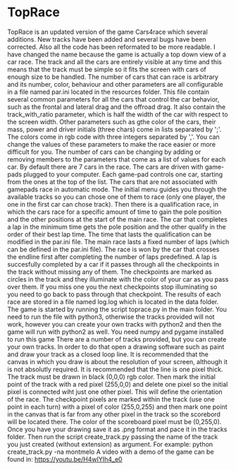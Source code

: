 # TopRace
TopRace is an updated version of the game Cars4race which several additions. New tracks have been added and several bugs have been corrected. Also all the code has been reformated to be more readable.
I have changed the name because the game is actually a top down view of a car race. The track and all the cars are entirely visible at any time and this means that the track must be simple so it fits the screen with cars of enough size to be handled.
The number of cars that can race is arbitrary and its number, color, behaviour and other parameters are all configurable in a file named par.ini located in the resources folder. This file contain several common parameters for all the cars that control the car behavior, such as the frontal and lateral drag and the offroad drag. It also contain the track_with_ratio parameter, which is half the width of the car with respect to the screen width. Other parameters such as gthe color of the cars, their mass, power and driver initials (three chars) come in lists separated by ';'. The colors come in rgb code with three integers separated by ','. You can change the values of these parameters to make the race easier or more difficult for you.
The number of cars can be changing by adding or removing members to the parameters that come as a list of values for each car. By default there are 7 cars in the race.
The cars are driven with game-pads plugged to your computer. Each game-pad controls one car, starting from the ones at the top of the list. The cars that are not associated with gamepads race in automatic mode.
The initial menu guides you through the available tracks so you can chose one of them to race (only one player, the one in the first car can chose track). Then there is a qualification race, in which the cars race for a specific amount of time to gain the pole position and the other positions at the start of the main race. The car that completes a lap in the minimum time gets the pole position and the other qualify in the order of their best lap time. The time that lasts the qualification can be modified in the par.ini file.
The main race lasts a fixed number of laps (which can be defined in the par.ini file). The race is won by the car that crosses the endline first after completing the number of laps predefined. A lap is succesfully completed by a car if it passes through all the checkpoints in the track without missing any of them. The checkpoints are marked as circles in the track and they illuminate with the color of your car as you pass over them. If you miss one you the next checkpoints stop illuminating so you need to go back to pass through that checkpoint.
The results of each race are stored in a file named log.log which is located in the data folder.
The game is started by running the script toprace.py in the main folder. You need to run the file with python3, otherwise the tracks provided will not work, however you can create your own tracks with python2 and then the game will run with python2 as well.
You need numpy and pygame installed to run this game
There are a number of tracks provided, but you can create your own tracks. In order to do that open a drawing software such as paint and draw your track as a closed loop line. It is recommended that the canvas in which you draw is about the resolution of your screen, although it is not absolutly required. It is recommended that the line is one pixel thick. The track must be drawn in black (0,0,0) rgb color. Then mark the initial point of the track with a red pixel (255,0,0) and delete one pixel so the initial pixel is connected wiht just one other pixel. This will define the orientation of the race. The checkpoint pixels are marked within the track (use one point in each turn) with a pixel of color (255,0,255) and then mark one point in the canvas that is far from any other pixel in the track so the scorebord will be located there. The color of the scoreboard pixel must be (0,255,0).
Once you have your drawing save it as .png format and pace it in the tracks folder. Then run the script create_track.py passing the name of the track you just created (without extension) as argument. For example: python create_track.py -na montmelo
A video with a demo of the game can be found in:
https://youtu.be/H4wIYIh4_e0

